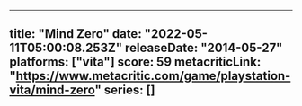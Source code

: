 
---
title: "Mind Zero"
date: "2022-05-11T05:00:08.253Z"
releaseDate: "2014-05-27"
platforms: ["vita"]
score: 59
metacriticLink: "https://www.metacritic.com/game/playstation-vita/mind-zero"
series: []
---
